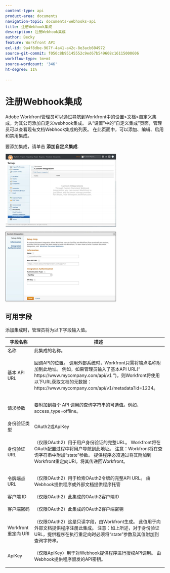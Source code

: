 ```yaml
---
content-type: api
product-area: documents
navigation-topic: documents-webhooks-api
title: 注册Webhook集成
description: 注册Webhook集成
author: Becky
feature: Workfront API
exl-id: 9a4f8dbe-967f-4a41-a42c-8e3acb604972
source-git-commit: f050c8b95145552c9ed67b549608c16115000606
workflow-type: tm+mt
source-wordcount: '346'
ht-degree: 11%

---
```



# 注册Webhook集成

Adobe Workfront管理员可以通过导航到Workfront中的设置>文档>自定义集成，为其公司添加自定义webhook集成。 从“设置”中的“自定义集成”页面，管理员可以查看现有文档Webhook集成的列表。 在此页面中，可以添加、编辑、启用和禁用集成。

要添加集成，请单击 **添加自定义集成**.

![](assets/webhooks-integration-350x230.png)

![](assets/webhooks-integration-2-350x220.png)

## 可用字段

添加集成时，管理员将为以下字段输入值。

<table style="table-layout:auto"> 
 <col> 
 <col> 
 <thead> 
  <tr> 
   <th>字段名称</th> 
   <th>描述</th> 
  </tr> 
 </thead> 
 <tbody> 
  <tr> 
   <td>名称</td> 
   <td>此集成的名称。</td> 
  </tr> 
  <tr> 
   <td>基本 API URL</td> 
   <td> <p>回调API的位置。 调用外部系统时，Workfront只需将端点名称附加到此地址。 例如，如果管理员输入了基本API URL(“ https://www.mycompany.com/api/v1 ”)，则Workfront将使用以下URL获取文档的元数据：https://www.mycompany.com/api/v1/metadata?id=1234。</p> </td> 
  </tr> 
  <tr> 
   <td>请求参数</td> 
   <td> <p>要附加到每个 API 调用的查询字符串的可选值。例如，access_type=offline。 </p> </td> 
  </tr> 
  <tr> 
   <td>身份验证类型</td> 
   <td>OAuth2或ApiKey</td> 
  </tr> 
  <tr> 
   <td>身份验证 URL</td> 
   <td> <p>（仅限OAuth2）用于用户身份验证的完整URL。 Workfront将在OAuth配置过程中将用户导航到此地址。 注意：Workfront将在查询字符串中附加“state”参数。 提供程序必须通过将其附加到Workfront重定向URI，将其传递回Workfront。</p> </td> 
  </tr> 
  <tr> 
   <td>令牌端点 URL</td> 
   <td> <p>（仅限OAuth2）用于检索OAuth2令牌的完整API URL。 由Webhook提供程序或外部文档提供程序托管</p> </td> 
  </tr> 
  <tr> 
   <td>客户端 ID</td> 
   <td>（仅限OAuth2）此集成的OAuth2客户端ID</td> 
  </tr> 
  <tr> 
   <td>客户端密码</td> 
   <td> <p>（仅限OAuth2）此集成的OAuth2客户端密钥</p> </td> 
  </tr> 
  <tr> 
   <td>Workfront 重定向 URI</td> 
   <td>（仅限OAuth2）这是只读字段，由Workfront生成。 此值用于向外部文档提供程序注册此集成。 注意：如上所述，对于身份验证URL，提供程序在执行重定向时必须将“state”参数及其值附加到查询字符串。</td> 
  </tr> 
  <tr> 
   <td>ApiKey</td> 
   <td> <p>（仅限ApiKey）用于对Webhook提供程序进行授权API调用。 由Webhook提供程序颁发的API密钥。</p> </td> 
  </tr> 
 </tbody> 
</table>
